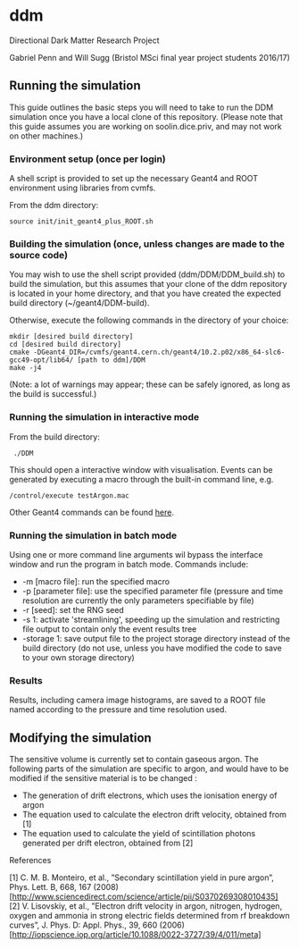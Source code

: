 # ddm
Directional Dark Matter Research Project

Gabriel Penn and Will Sugg (Bristol MSci final year project students 2016/17)

## Running the simulation
This guide outlines the basic steps you will need to take to run the DDM simulation once you have a local clone of this repository. (Please note that this guide assumes you are working on soolin.dice.priv, and may not work on other machines.)

### Environment setup (once per login)

A shell script is provided to set up the necessary Geant4 and ROOT environment using libraries from cvmfs.

From the ddm directory:
```
source init/init_geant4_plus_ROOT.sh
```

### Building the simulation (once, unless changes are made to the source code)

You may wish to use the shell script provided (ddm/DDM/DDM_build.sh) to build the simulation, but this assumes that your clone of the ddm repository is located in your home directory, and that you have created the expected build directory (~/geant4/DDM-build).

Otherwise, execute the following commands in the directory of your choice:

```
mkdir [desired build directory]
cd [desired build directory]
cmake -DGeant4_DIR=/cvmfs/geant4.cern.ch/geant4/10.2.p02/x86_64-slc6-gcc49-opt/lib64/ [path to ddm]/DDM
make -j4
```

(Note: a lot of warnings may appear; these can be safely ignored, as long as the build is successful.)

### Running the simulation in interactive mode

From the build directory:

``` ./DDM```

This should open a interactive window with visualisation. Events can be generated by executing a macro through the built-in command line, e.g.

``` /control/execute testArgon.mac ```

Other Geant4 commands can be found [here](http://geant4.cern.ch/G4UsersDocuments/UsersGuides/ForApplicationDeveloper/html/Control/commands.html).

### Running the simulation in batch mode

Using one or more command line arguments wil bypass the interface window and run the program in batch mode. Commands include:
 - -m [macro file]: run the specified macro
 - -p [parameter file]: use the specified parameter file (pressure and time resolution are currently the only parameters specifiable by file)
 - -r [seed]: set the RNG seed
 - -s 1: activate 'streamlining', speeding up the simulation and restricting file output to contain only the event results tree
 - -storage 1: save output file to the project storage directory instead of the build directory (do not use, unless you have modified the code to save to your own storage directory)
 
### Results

Results, including camera image histograms, are saved to a ROOT file named according to the pressure and time resolution used.


## Modifying the simulation

The sensitive volume is currently set to contain gaseous argon. The following parts of the simulation are specific to argon, and would have to be modified if the sensitive material is to be changed :

  - The generation of drift electrons, which uses the ionisation energy of argon
  - The equation used to calculate the electron drift velocity, obtained from [1]
  - The equation used to calculate the yield of scintillation photons generated per drift electron, obtained from [2]

References

[1] C. M. B. Monteiro, et al., ”Secondary scintillation yield in pure argon”, Phys. Lett. B, 668, 167 (2008)  
		[http://www.sciencedirect.com/science/article/pii/S0370269308010435]  
[2] V. Lisovskiy, et al., ”Electron drift velocity in argon, nitrogen, hydrogen, oxygen and ammonia in strong electric fields determined from rf breakdown curves”, J. Phys. D: Appl. Phys., 39, 660 (2006)
		[http://iopscience.iop.org/article/10.1088/0022-3727/39/4/011/meta]
